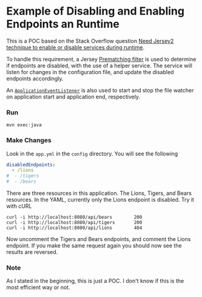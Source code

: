 Example of Disabling and Enabling Endpoints an Runtime
======================================================

This is a POC based on the Stack Overflow question
[Need Jersey2 technique to enable or disable services during runtime][2].

To handle this requirement, a Jersey [Prematching filter][2] is used to determine
if endpoints are disabled, with the use of a helper service. The service will
listen for changes in the configuration file, and update the disabled endpoints accordingly.

An [`ApplicationEventListener`][3] is also used to start and stop the file watcher
on application start and application end, respectively.

### Run

```
mvn exec:java
```

### Make Changes

Look in the `app.yml` in the `config` directory. You will see the following

```yaml
disabledEndpoints:
  - /lions
#  - /tigers
#  - /bears
```

There are three resources in this application. The Lions, Tigers, and Bears resources.
In the YAML, currently only the Lions endpoint is disabled. Try it with cURL

```
curl -i http://localhost:8080/api/bears        200
curl -i http://localhost:8080/api/tigers       200
curl -i http://localhost:8080/api/lions        404
```

Now uncomment the Tigers and Bears endpoints, and comment the Lions endpoint.
If you make the same request again you should now see the results are reversed.

### Note

As I stated in the beginning, this is just a POC. I don't know if this is the
most efficient way or not.


[1]: http://stackoverflow.com/q/43614223/2587435
[2]: https://jersey.java.net/documentation/latest/user-guide.html#d0e9766
[3]: https://jersey.java.net/documentation/latest/user-guide.html#d0e15956
